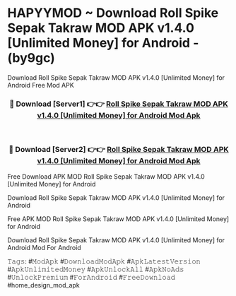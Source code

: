# HAPYYMOD ~ Download Roll Spike Sepak Takraw MOD APK v1.4.0 [Unlimited Money] for Android - (by9gc)
Download Roll Spike Sepak Takraw MOD APK v1.4.0 [Unlimited Money] for Android Free Mod APK

<div align="center">
<h3>🔴 Download [Server1] 👉👉 <a href="https://apk-comot.site?title=Roll_Spike_Sepak_Takraw_MOD_APK_v1.4.0_[Unlimited_Money]_for_Android">Roll Spike Sepak Takraw MOD APK v1.4.0 [Unlimited Money] for Android Mod Apk</a></h3><br>

<h3>🔴 Download [Server2] 👉👉 <a href="https://apk-comot.site?title=Roll_Spike_Sepak_Takraw_MOD_APK_v1.4.0_[Unlimited_Money]_for_Android">Roll Spike Sepak Takraw MOD APK v1.4.0 [Unlimited Money] for Android Mod Apk</a></h3>
</div>


Free Download APK MOD Roll Spike Sepak Takraw MOD APK v1.4.0 [Unlimited Money] for Android

Download Roll Spike Sepak Takraw MOD APK v1.4.0 [Unlimited Money] for Android 

Free APK MOD Roll Spike Sepak Takraw MOD APK v1.4.0 [Unlimited Money] for Android 

Download Roll Spike Sepak Takraw MOD APK v1.4.0 [Unlimited Money] for Android Mod For Android

𝚃𝚊𝚐𝚜: #𝙼𝚘𝚍𝙰𝚙𝚔 #𝙳𝚘𝚠𝚗𝚕𝚘𝚊𝚍𝙼𝚘𝚍𝙰𝚙𝚔 #𝙰𝚙𝚔𝙻𝚊𝚝𝚎𝚜𝚝𝚅𝚎𝚛𝚜𝚒𝚘𝚗 #𝙰𝚙𝚔𝚄𝚗𝚕𝚒𝚖𝚒𝚝𝚎𝚍𝙼𝚘𝚗𝚎𝚢 #𝙰𝚙𝚔𝚄𝚗𝚕𝚘𝚌𝚔𝙰𝚕𝚕 #𝙰𝚙𝚔𝙽𝚘𝙰𝚍𝚜 #𝚄𝚗𝚕𝚘𝚌𝚔𝙿𝚛𝚎𝚖𝚒𝚞𝚖 #𝙵𝚘𝚛𝙰𝚗𝚍𝚛𝚘𝚒𝚍 #𝙵𝚛𝚎𝚎𝙳𝚘𝚠𝚗𝚕𝚘𝚊𝚍 #home_design_mod_apk